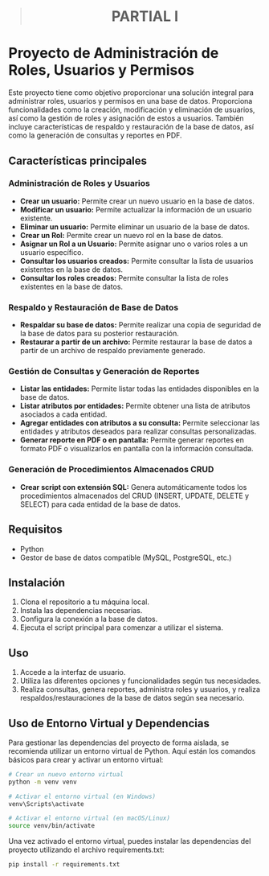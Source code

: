 > <h1 align="center">PARTIAL I</h1>
# Proyecto de Administración de Roles, Usuarios y Permisos

Este proyecto tiene como objetivo proporcionar una solución integral para administrar roles, usuarios y permisos en una base de datos. Proporciona funcionalidades como la creación, modificación y eliminación de usuarios, así como la gestión de roles y asignación de estos a usuarios. También incluye características de respaldo y restauración de la base de datos, así como la generación de consultas y reportes en PDF.

## Características principales

### Administración de Roles y Usuarios

- **Crear un usuario:** Permite crear un nuevo usuario en la base de datos.
- **Modificar un usuario:** Permite actualizar la información de un usuario existente.
- **Eliminar un usuario:** Permite eliminar un usuario de la base de datos.
- **Crear un Rol:** Permite crear un nuevo rol en la base de datos.
- **Asignar un Rol a un Usuario:** Permite asignar uno o varios roles a un usuario específico.
- **Consultar los usuarios creados:** Permite consultar la lista de usuarios existentes en la base de datos.
- **Consultar los roles creados:** Permite consultar la lista de roles existentes en la base de datos.

### Respaldo y Restauración de Base de Datos

- **Respaldar su base de datos:** Permite realizar una copia de seguridad de la base de datos para su posterior restauración.
- **Restaurar a partir de un archivo:** Permite restaurar la base de datos a partir de un archivo de respaldo previamente generado.

### Gestión de Consultas y Generación de Reportes

- **Listar las entidades:** Permite listar todas las entidades disponibles en la base de datos.
- **Listar atributos por entidades:** Permite obtener una lista de atributos asociados a cada entidad.
- **Agregar entidades con atributos a su consulta:** Permite seleccionar las entidades y atributos deseados para realizar consultas personalizadas.
- **Generar reporte en PDF o en pantalla:** Permite generar reportes en formato PDF o visualizarlos en pantalla con la información consultada.

### Generación de Procedimientos Almacenados CRUD

- **Crear script con extensión SQL:** Genera automáticamente todos los procedimientos almacenados del CRUD (INSERT, UPDATE, DELETE y SELECT) para cada entidad de la base de datos.

## Requisitos

- Python
- Gestor de base de datos compatible (MySQL, PostgreSQL, etc.)

## Instalación

1. Clona el repositorio a tu máquina local.
2. Instala las dependencias necesarias.
3. Configura la conexión a la base de datos.
4. Ejecuta el script principal para comenzar a utilizar el sistema.


## Uso

1. Accede a la interfaz de usuario.
2. Utiliza las diferentes opciones y funcionalidades según tus necesidades.
3. Realiza consultas, genera reportes, administra roles y usuarios, y realiza respaldos/restauraciones de la base de datos según sea necesario.

> 
## Uso de Entorno Virtual y Dependencias

Para gestionar las dependencias del proyecto de forma aislada, se recomienda utilizar un entorno virtual de Python. Aquí están los comandos básicos para crear y activar un entorno virtual:

```bash
# Crear un nuevo entorno virtual
python -m venv venv

# Activar el entorno virtual (en Windows)
venv\Scripts\activate

# Activar el entorno virtual (en macOS/Linux)
source venv/bin/activate
```

Una vez activado el entorno virtual, puedes instalar las dependencias del proyecto utilizando el archivo requirements.txt:

```bash
pip install -r requirements.txt
```
